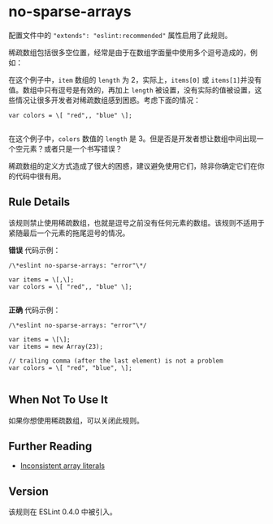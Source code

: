# no-sparse-arrays

配置文件中的 `"extends": "eslint:recommended"` 属性启用了此规则。

稀疏数组包括很多空位置，经常是由于在数组字面量中使用多个逗号造成的，例如：

在这个例子中，`item` 数组的 `length` 为 2，实际上，`items[0]` 或 `items[1]`并没有值。数组中只有逗号是有效的，再加上 `length` 被设置，没有实际的值被设置，这些情况让很多开发者对稀疏数组感到困惑。考虑下面的情况：

```
var colors = \[ "red",, "blue" \];


```
在这个例子中，`colors` 数值的 `length` 是 3。但是否是开发者想让数组中间出现一个空元素？或者只是一个书写错误？

稀疏数组的定义方式造成了很大的困惑，建议避免使用它们，除非你确定它们在你的代码中很有用。

Rule Details[](#rule-details)
-----------------------------

该规则禁止使用稀疏数组，也就是逗号之前没有任何元素的数组。该规则不适用于紧随最后一个元素的拖尾逗号的情况。

**错误** 代码示例：

```
/\*eslint no-sparse-arrays: "error"\*/

var items = \[,\];
var colors = \[ "red",, "blue" \];


```
**正确** 代码示例：

```
/\*eslint no-sparse-arrays: "error"\*/

var items = \[\];
var items = new Array(23);

// trailing comma (after the last element) is not a problem
var colors = \[ "red", "blue", \];


```

When Not To Use It[](#when-not-to-use-it)
-----------------------------------------

如果你想使用稀疏数组，可以关闭此规则。

Further Reading[](#further-reading)
-----------------------------------

*   [Inconsistent array literals](https://www.nczonline.net/blog/2007/09/09/inconsistent-array-literals/)

Version[](#version)
-------------------

该规则在 ESLint 0.4.0 中被引入。
